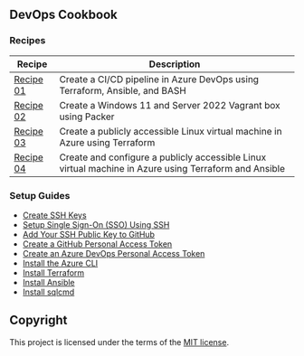## DevOps Cookbook

### Recipes
| Recipe                            | Description                                                                | 
| --------------------------------- | -------------------------------------------------------------------------- |
| [Recipe 01](/recipe-01/README.md) | Create a CI/CD pipeline in Azure DevOps using Terraform, Ansible, and BASH  
| [Recipe 02](/recipe-02/README.md) | Create a Windows 11 and Server 2022 Vagrant box using Packer 
| [Recipe 03](/recipe-03/README.md) | Create a publicly accessible Linux virtual machine in Azure using Terraform 
| [Recipe 04](/recipe-04/README.md) | Create and configure a publicly accessible Linux virtual machine in Azure using Terraform and Ansible 

### Setup Guides
* [Create SSH Keys](/SETUP.md#how-to-create-ssh-keys)
* [Setup Single Sign-On (SSO) Using SSH](/SETUP.md#how-to-setup-single-sign-on-using-ssh)
* [Add Your SSH Public Key to GitHub](/SETUP.md#how-to-add-your-ssh-public-key-to-github)
* [Create a GitHub Personal Access Token](/SETUP.md#how-to-create-a-github-personal-access-token)
* [Create an Azure DevOps Personal Access Token](/SETUP.md#how-to-create-an-azure-devops-personal-access-token)
* [Install the Azure CLI](/SETUP.md#how-to-install-the-azure-cli)
* [Install Terraform](/SETUP.md#how-to-install-terraform)
* [Install Ansible](/SETUP.md#how-to-install-ansible)
* [Install sqlcmd](/SETUP.md#how-to-install-sqlcmd)

## Copyright
This project is licensed under the terms of the [MIT license](/LICENSE).
